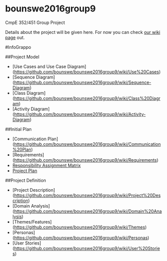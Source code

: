 # bounswe2016group9
CmpE 352/451 Group Project

Details about the project will be given here. For now you can check [our wiki page](https://github.com/bounswe/bounswe2016group9/wiki) out.

#InfoGrappo 

##Project Model    
+    [Use Cases and Use Case Diagram] (https://github.com/bounswe/bounswe2016group9/wiki/Use%20Cases)    
+    [Sequence Diagram] (https://github.com/bounswe/bounswe2016group9/wiki/Sequence-Diagram)    
+    [Class Diagram] (https://github.com/bounswe/bounswe2016group9/wiki/Class%20Diagram)     
+    [Activity Diagram] (https://github.com/bounswe/bounswe2016group9/wiki/Activity-Diagram)         

##Initial Plan    
+    [Communication Plan] (https://github.com/bounswe/bounswe2016group9/wiki/Communication%20Plan)    
+    [Requirements] (https://github.com/bounswe/bounswe2016group9/wiki/Requirements)     
+    [Responsibility Assignment Matrix](https://github.com/bounswe/bounswe2016group9/wiki/Responsibility%20Assignment%20Matrix)
+    [Project Plan](https://github.com/bounswe/bounswe2016group9/blob/master/InfoGrappo.pod?raw=true)      

##Project Definition
+    [Project Description] (https://github.com/bounswe/bounswe2016group9/wiki/Project%20Description)    
+    [Domain Analysis] (https://github.com/bounswe/bounswe2016group9/wiki/Domain%20Analysis)    
+    [Themes/Features] (https://github.com/bounswe/bounswe2016group9/wiki/Themes)     
+    [Personas] (https://github.com/bounswe/bounswe2016group9/wiki/Personas)    
+    [User Stories] (https://github.com/bounswe/bounswe2016group9/wiki/User%20Stories)     





